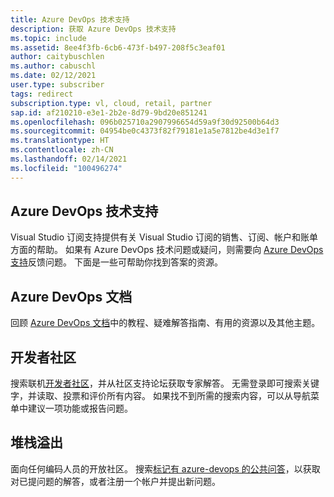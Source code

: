 ```yaml
---
title: Azure DevOps 技术支持
description: 获取 Azure DevOps 技术支持
ms.topic: include
ms.assetid: 8ee4f3fb-6cb6-473f-b497-208f5c3eaf01
author: caitybuschlen
ms.author: cabuschl
ms.date: 02/12/2021
user.type: subscriber
tags: redirect
subscription.type: vl, cloud, retail, partner
sap.id: af210210-e3e1-2b2e-8d79-9bd20e851241
ms.openlocfilehash: 096b025710a2907996654d59a9f30d92500b64d3
ms.sourcegitcommit: 04954be0c4373f82f79181e1a5e7812be4d3e1f7
ms.translationtype: HT
ms.contentlocale: zh-CN
ms.lasthandoff: 02/14/2021
ms.locfileid: "100496274"
---
```

## <a name="azure-devops-technical-support"></a>Azure DevOps 技术支持  

Visual Studio 订阅支持提供有关 Visual Studio 订阅的销售、订阅、帐户和账单方面的帮助。 如果有 Azure DevOps 技术问题或疑问，则需要向 [Azure DevOps 支持](https://azure.microsoft.com/support/devops/)反馈问题。 下面是一些可帮助你找到答案的资源。

## <a name="azure-devops-documentation"></a>Azure DevOps 文档 

回顾 [Azure DevOps 文档](https://docs.microsoft.com/azure/devops/?view=azure-devops)中的教程、疑难解答指南、有用的资源以及其他主题。

## <a name="developer-community"></a>开发者社区

搜索联机[开发者社区](https://developercommunity.visualstudio.com/spaces/21/index.html)，并从社区支持论坛获取专家解答。 无需登录即可搜索关键字，并读取、投票和评价所有内容。 如果找不到所需的搜索内容，可以从导航菜单中建议一项功能或报告问题。 

## <a name="stack-overflow"></a>堆栈溢出

面向任何编码人员的开放社区。 搜索[标记有 azure-devops 的公共问答](https://stackoverflow.com/questions/tagged/azure-devops?tab=Newest)，以获取对已提问题的解答，或者注册一个帐户并提出新问题。 
